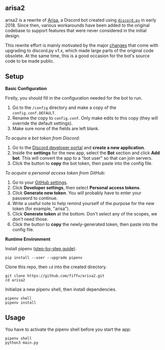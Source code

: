 ## arisa2

arisa2 is a rewrite of [Arisa][1.1], a Discord bot created using [`discord.py`][1.2] in early 2018. Since then, various workarounds have been added to the original codebase to support features that were never considered in the initial design.

This rewrite effort is mainly motivated by the major [changes][1.3] that come with upgrading to discord.py v1.x, which made large parts of the original code obsolete. At the same time, this is a good occasion for the bot's source code to be made public.

[1.1]:https://arisa-chan.herokuapp.com
[1.2]:https://discordpy.readthedocs.io/
[1.3]:https://discordpy.readthedocs.io/en/latest/migrating.html

## Setup

**Basic Configuration**

Firstly, you should fill in the configuration needed for the bot to run. 

1. Go to the `/config` directory and make a copy of the `config.conf.DEFAULT`. 
2. Rename the copy to `config.conf`. Only make edits to this copy (they will override the default settings).
3. Make sure none of the fields are left blank.

*To acquire a bot token from Discord:*

1. Go to the [Discord developer portal][2.1] and **create a new application**.
2. Inside the **settings** for the new app, select the **Bot** section and click
**Add bot**. This will convert the app to a "bot user" so that can join servers.
3. Click the button to **copy** the bot token, then paste into the config file.

*To acquire a personal access token from GitHub:*

1. Go to your [GitHub settings][2.2].
2. Click **Developer settings**, then select **Personal access tokens**.
3. Click **Generate new token**. You will probably have to enter your password to continue.
4. Write a useful note to help remind yourself of the purpose for the new token (for example, "arisa").
5. Click **Generate token** at the bottom. Don't select any of the scopes, we don't need those.
3. Click the button to **copy** the newly-generated token, then paste into the config file.


[2.1]:https://discordapp.com/developers
[2.2]:https://github.com/settings/


**Runtime Environment**

Install pipenv ([step-by-step guide][3.1]).

    pip install --user --upgrade pipenv

Clone this repo, then `cd` into the created directory.

    git clone https://github.com/fiffu/arisa2.git
    cd arisa2

Initialize a new pipenv shell, then install dependencies.

    pipenv shell
    pipenv install

## Usage

You have to activate the pipenv shell before you start the app:

    pipenv shell
    python3 main.py

[3.1]:https://docs.pipenv.org/en/latest/install/
